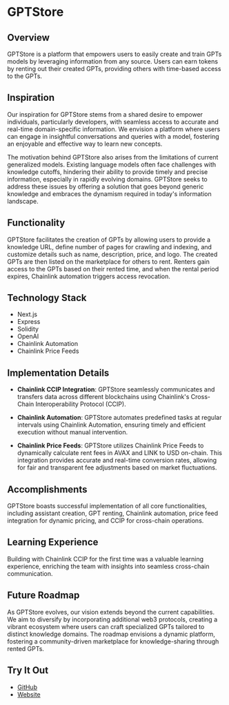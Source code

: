 # GPTStore

## Overview
GPTStore is a platform that empowers users to easily create and train GPTs models by leveraging information from any source. Users can earn tokens by renting out their created GPTs, providing others with time-based access to the GPTs.

## Inspiration
Our inspiration for GPTStore stems from a shared desire to empower individuals, particularly developers, with seamless access to accurate and real-time domain-specific information. We envision a platform where users can engage in insightful conversations and queries with a model, fostering an enjoyable and effective way to learn new concepts.

The motivation behind GPTStore also arises from the limitations of current generalized models. Existing language models often face challenges with knowledge cutoffs, hindering their ability to provide timely and precise information, especially in rapidly evolving domains. GPTStore seeks to address these issues by offering a solution that goes beyond generic knowledge and embraces the dynamism required in today's information landscape.

## Functionality
GPTStore facilitates the creation of GPTs by allowing users to provide a knowledge URL, define number of pages for crawling and indexing, and customize details such as name, description, price, and logo. The created GPTs are then listed on the marketplace for others to rent. Renters gain access to the GPTs based on their rented time, and when the rental period expires, Chainlink automation triggers access revocation.

## Technology Stack
- Next.js
- Express
- Solidity
- OpenAI
- Chainlink Automation
- Chainlink Price Feeds

## Implementation Details

- **Chainlink CCIP Integration**: GPTStore seamlessly communicates and transfers data across different blockchains using Chainlink's Cross-Chain Interoperability Protocol (CCIP).

- **Chainlink Automation**: GPTStore automates predefined tasks at regular intervals using Chainlink Automation, ensuring timely and efficient execution without manual intervention.

- **Chainlink Price Feeds**: GPTStore utilizes Chainlink Price Feeds to dynamically calculate rent fees in AVAX and LINK to USD on-chain. This integration provides accurate and real-time conversion rates, allowing for fair and transparent fee adjustments based on market fluctuations.

## Accomplishments

GPTStore boasts successful implementation of all core functionalities, including assistant creation, GPT renting, Chainlink automation, price feed integration for dynamic pricing, and CCIP for cross-chain operations.

## Learning Experience

Building with Chainlink CCIP for the first time was a valuable learning experience, enriching the team with insights into seamless cross-chain communication.

## Future Roadmap
As GPTStore evolves, our vision extends beyond the current capabilities. We aim to diversify by incorporating additional web3 protocols, creating a vibrant ecosystem where users can craft specialized GPTs tailored to distinct knowledge domains. The roadmap envisions a dynamic platform, fostering a community-driven marketplace for knowledge-sharing through rented GPTs.

## Try It Out

- [GitHub](https://github.com/nwakaku/GPTStore)
- [Website](https://github.com/nwakaku/GPTStore)
